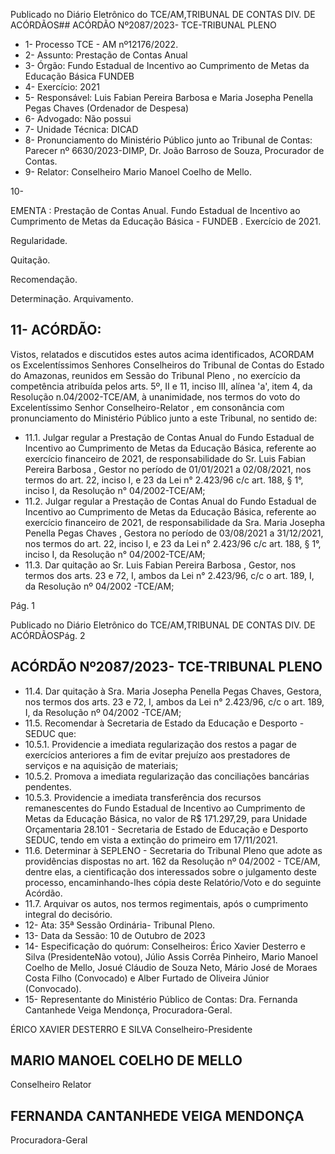 Publicado  no  Diário  Eletrônico do TCE/AM,TRIBUNAL DE CONTAS DIV. DE ACÓRDÃOS## ACÓRDÃO Nº2087/2023- TCE-TRIBUNAL PLENO

- 1- Processo TCE - AM nº12176/2022.
- 2- Assunto: Prestação de Contas Anual
- 3- Órgão: Fundo Estadual de Incentivo ao Cumprimento de Metas da Educação Básica FUNDEB
- 4- Exercício: 2021
- 5- Responsável: Luis Fabian Pereira Barbosa e Maria Josepha Penella Pegas Chaves (Ordenador de Despesa)
- 6- Advogado: Não possui
- 7- Unidade Técnica: DICAD
- 8- Pronunciamento  do  Ministério  Público  junto  ao  Tribunal  de  Contas: Parecer  nº 6630/2023-DIMP, Dr. João Barroso de Souza, Procurador de Contas.
- 9- Relator: Conselheiro Mario Manoel Coelho de Mello.

10-

EMENTA : Prestação de Contas Anual. Fundo Estadual de Incentivo ao Cumprimento de Metas da Educação Básica - FUNDEB . Exercício de 2021.

Regularidade.

Quitação.

Recomendação.

Determinação. Arquivamento.

## 11-  ACÓRDÃO:

Vistos, relatados e discutidos estes autos acima identificados, ACORDAM os Excelentíssimos Senhores Conselheiros do Tribunal de Contas do Estado do Amazonas, reunidos em Sessão do Tribunal Pleno , no exercício da competência atribuída pelos arts. 5º, II e 11, inciso III, alínea 'a', item 4, da Resolução n.04/2002-TCE/AM, à unanimidade, nos termos do voto do Excelentíssimo Senhor Conselheiro-Relator , em consonância com pronunciamento do Ministério Público junto a este Tribunal, no sentido de:

- 11.1. Julgar  regular a  Prestação  de  Contas Anual  do  Fundo  Estadual  de Incentivo ao Cumprimento de Metas da Educação Básica, referente ao exercício financeiro de 2021, de responsabilidade do Sr.  Luis Fabian Pereira Barbosa ,  Gestor no período de 01/01/2021 a 02/08/2021, nos termos do art. 22, inciso I, e 23 da Lei n° 2.423/96 c/c art. 188, § 1°, inciso I, da Resolução n° 04/2002-TCE/AM;
- 11.2. Julgar  regular a  Prestação  de  Contas Anual  do  Fundo  Estadual  de Incentivo ao Cumprimento de Metas da Educação Básica, referente ao exercício financeiro de  2021,  de  responsabilidade  da Sra. Maria Josepha Penella Pegas Chaves , Gestora no período de 03/08/2021 a 31/12/2021, nos termos do art. 22, inciso I, e 23 da Lei n° 2.423/96 c/c art. 188, § 1°, inciso I, da Resolução n° 04/2002-TCE/AM;
- 11.3. Dar quitação ao Sr. Luis Fabian Pereira Barbosa , Gestor, nos termos dos  arts.  23  e  72,  I,  ambos  da  Lei  n°  2.423/96,  c/c  o  art.  189,  I,  da Resolução nº 04/2002 -TCE/AM;

Pág. 1

Publicado  no  Diário  Eletrônico do TCE/AM,TRIBUNAL DE CONTAS DIV. DE ACÓRDÃOSPág. 2

## ACÓRDÃO Nº2087/2023- TCE-TRIBUNAL PLENO

- 11.4. Dar quitação à Sra. Maria Josepha Penella Pegas Chaves, Gestora, nos termos dos arts. 23 e 72, I, ambos da Lei n° 2.423/96, c/c o art. 189, I, da Resolução nº 04/2002 -TCE/AM;
- 11.5. Recomendar à Secretaria de Estado da Educação e Desporto - SEDUC que:
- 10.5.1. Providencie  a  imediata  regularização  dos  restos  a  pagar  de exercícios anteriores a fim de evitar prejuízo aos prestadores de serviços e na aquisição de materiais;
- 10.5.2. Promova  a  imediata  regularização  das  conciliações  bancárias pendentes.
- 10.5.3. Providencie a imediata transferência dos recursos remanescentes  do  Fundo  Estadual  de  Incentivo  ao  Cumprimento de Metas  da  Educação Básica,  no  valor  de  R$  171.297,29,  para  Unidade Orçamentaria 28.101 - Secretaria de Estado de Educação e Desporto SEDUC, tendo em vista a extinção do primeiro em 17/11/2021.
- 11.6. Determinar à  SEPLENO - Secretaria do Tribunal Pleno que adote as providências dispostas no art. 162 da Resolução nº 04/2002 - TCE/AM, dentre elas, a cientificação dos interessados sobre o julgamento deste processo, encaminhando-lhes cópia deste Relatório/Voto e do seguinte Acórdão.
- 11.7. Arquivar os  autos,  nos  termos  regimentais,  após  o  cumprimento integral do decisório.
- 12-  Ata: 35ª Sessão Ordinária- Tribunal Pleno.
- 13-  Data da Sessão: 10 de Outubro de 2023
- 14-  Especificação do quórum: Conselheiros: Érico Xavier Desterro e Silva (PresidenteNão votou), Júlio Assis Corrêa Pinheiro, Mario Manoel Coelho de Mello, Josué Cláudio de Souza Neto, Mário José de Moraes Costa Filho (Convocado) e Alber Furtado de Oliveira Júnior (Convocado).
- 15-  Representante do Ministério Público de Contas: Dra. Fernanda Cantanhede Veiga Mendonça, Procuradora-Geral.

ÉRICO XAVIER DESTERRO E SILVA Conselheiro-Presidente

## MARIO MANOEL COELHO DE MELLO

Conselheiro Relator

## FERNANDA CANTANHEDE VEIGA MENDONÇA

Procuradora-Geral